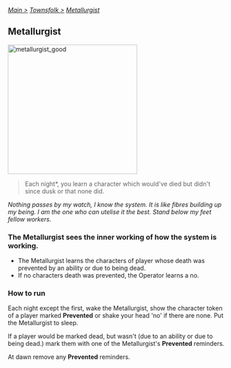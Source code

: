 [*Main >*](https://github.com/PowerofMoll/Mining-Timing---A-fancreation-to-Blood-on-the-Clocktower/blob/main/README.md)
[_Townsfolk >_](https://github.com/PowerofMoll/Mining-Timing---A-fancreation-to-Blood-on-the-Clocktower/blob/main/Townsfolk/README.md)
[_Metallurgist_](https://github.com/PowerofMoll/Mining-Timing---A-fancreation-to-Blood-on-the-Clocktower/blob/main/Townsfolk/Metallurgist/README.md)

## Metallurgist

<img src="https://github.com/user-attachments/assets/33b58c76-4d9a-4338-a790-5779beb6d17e" alt="metallurgist_good" width="300" height="300">

> Each night*, you learn a character which would've died but didn't since dusk or that none did.

*Nothing passes by my watch, I know the system. It is like fibres building up my being. I am the one who can utelise it the best. Stand below my feet fellow workers.*

### The Metallurgist sees the inner working of how the system is working.
- The Metallurgist learns the characters of player whose death was prevented by an ability or due to being dead.
- If no characters death was prevented, the Operator learns a no.

### How to run
Each night except the first, wake the Metallurgist, show the character token of a player marked **Prevented** or shake your head 'no' if there are none. Put the Metallurgist to sleep.

If a player would be marked dead, but wasn't (due to an ability or due to being dead.) mark them with one of the Metallurgist's **Prevented** reminders.

At dawn remove any **Prevented** reminders.

